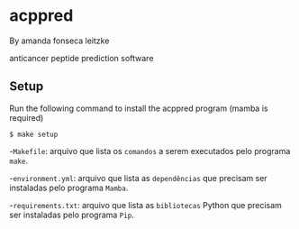# acppred

By amanda fonseca leitzke

anticancer peptide prediction software

## Setup

Run the following command to install the acppred program (mamba is required)

```
$ make setup
```

-`Makefile`: arquivo que lista os `comandos` a serem executados pelo programa `make`.

-`environment.yml`: arquivo que lista as `dependências` que precisam ser instaladas pelo programa `Mamba`.

-`requirements.txt`: arquivo que lista as `bibliotecas` Python que precisam ser instaladas pelo programa `Pip`.